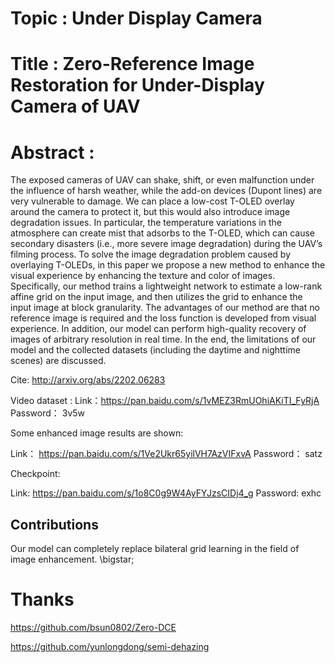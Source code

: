 # Topic : Under Display Camera

# Title : Zero-Reference Image Restoration for Under-Display Camera of UAV

# Abstract : 
The exposed cameras of UAV can shake, shift, or even malfunction under the influence of harsh weather, while the add-on devices (Dupont lines)
are very vulnerable to damage. We can place a low-cost T-OLED overlay around the camera to protect it, but this would also introduce image degradation issues. In particular, the temperature variations in the atmosphere can create mist that adsorbs to the T-OLED, which can cause secondary disasters (i.e., more severe image degradation) during the UAV’s filming process. To solve the image degradation problem caused by overlaying T-OLEDs, in this paper we propose a new method to enhance the visual experience by enhancing the texture and color of images. Specifically, our method trains a lightweight network to estimate a low-rank affine grid on the input image, and then utilizes the grid to enhance the input image at block granularity. The advantages of our method are that no reference image is required and the loss function is developed from visual experience. In addition, our model can perform high-quality recovery of images of arbitrary resolution in real time. In the end, the limitations of our model and the collected datasets (including the daytime and nighttime scenes) are discussed.

Cite: http://arxiv.org/abs/2202.06283

Video dataset :  Link：https://pan.baidu.com/s/1vMEZ3RmUOhiAKiTI_FyRjA 
Password： 3v5w 

Some enhanced image results are shown:

Link： https://pan.baidu.com/s/1Ve2Ukr65yilVH7AzVIFxvA 
Password： satz 

Checkpoint:

Link: https://pan.baidu.com/s/1o8C0g9W4AyFYJzsCIDj4_g
Password: exhc


## Contributions

Our model can completely replace bilateral grid learning in the field of image enhancement. \bigstar;


# Thanks

https://github.com/bsun0802/Zero-DCE

https://github.com/yunlongdong/semi-dehazing

